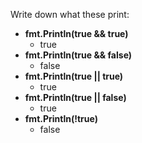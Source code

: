 Write down what these print:

* __fmt.Println(true && true)__
  * true
* __fmt.Println(true && false)__
  * false
* __fmt.Println(true || true)__
  * true 
* __fmt.Println(true || false)__
  * true
* __fmt.Println(!true)__
  * false
